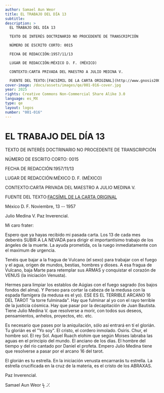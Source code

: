 ```yaml
---
author: Samael Aun Weor
title: EL TRABAJO DEL DÍA 13
subtitle:
description: >
  EL TRABAJO DEL DÍA 13

  TEXTO DE INTERÉS DOCTRINARIO NO PROCEDENTE DE TRANSCRIPCIÓN

  NÚMERO DE ESCRITO CORTO: 0015

  FECHA DE REDACCIÓN:1957/11/13

  LUGAR DE REDACCIÓN:MÉXICO D. F. (MÉXICO)

  CONTEXTO:CARTA PRIVADA DEL MAESTRO A JULIO MEDINA V.

  FUENTE DEL TEXTO:[FACSÍMIL DE LA CARTA ORIGINAL](http://www.gnosis2002.com/documentos_QE/1955-11-XX-E_ARCANO_22.pdf.pdf)
cover-image: /docs/assets/images/qe/001-016-cover.jpg
year: 2025
rights: Creative Commons Non-Commercial Share Alike 3.0
language: es_MX
type: qe
layout: logos
number: "001-016"
---
```

# EL TRABAJO DEL DÍA 13

TEXTO DE INTERÉS DOCTRINARIO NO PROCEDENTE DE TRANSCRIPCIÓN

NÚMERO DE ESCRITO CORTO: 0015

FECHA DE REDACCIÓN:1957/11/13

LUGAR DE REDACCIÓN:MÉXICO D. F. (MÉXICO)

CONTEXTO:CARTA PRIVADA DEL MAESTRO A JULIO MEDINA V.

FUENTE DEL TEXTO:[FACSÍMIL DE LA CARTA ORIGINAL](http://www.gnosis2002.com/documentos_QE/1955-11-XX-E_ARCANO_22.pdf.pdf)

México D. F. Noviembre, 13 -- 1957

Julio Medina V. Paz Inverencial.

Mi caro frater:

Espero que ya hayas recibido mi pasada carta. Los 13 de cada mes deberéis SUBIR A LA NEVADA para dirigir el importantísimo trabajo de los ángeles de la muerte. La ayuda prometida, os la ruego inmediatamente con el maximum de urgencia.

Tenéis que bajar a la fragua de Vulcano (el sexo) para trabajar con el fuego y el agua, origen de mundos, bestias, hombres y dioses. A esa fragua de Vulcano, baja Marte para retemplar sus ARMAS y conquistar el corazón de VENUS (la iniciación Venusta).

Hermes para limpiar los establos de Aúgias con el fuego sagrado (los bajos fondos del alma). Y Perseo para cortar la cabeza de la medusa con la espada flamígera (la medusa es el yo). ESE ES EL TERRIBLE ARCANO 16 DEL TAROT "la torre fulminada". Hay que fulminar al yo con el rayo terrible de la justicia cósmica. Hay que pasar por la decapitación de Juan Bautista. Tiene Julio Medina V. que resolverse a morir, con todos sus deseos, pensamientos, anhelos, proyectos, etc. etc.

Es necesario que pases por la aniquilación, sólo así entrará en tí el glorián. Tu glorián es el "Yo soy". El cristo, el cordero inmolado. Osiris. Chur, el hombre sol. El rey Sol. Aquel Ruach elohim que según Moises labraba las aguas en el principio del mundo. El anciano de los días. El hombre del tiempo y del río cantado por Daniel el profeta. Empero Julio Medina tiene que resolverse a pasar por el arcano 16 del tarot.

El glorián es tu estrella. En la iniciación venusta encarnarás tu estrella. La estrella crucificada en la cruz de la materia, es el cristo de los ABRAXAS.

Paz Inverencial.

Samael Aun Weor ϟ .˙⁄.

